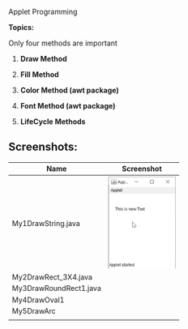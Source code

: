 Applet Programming

**Topics:**

Only four methods are important

1.  **Draw Method**

2.  **Fill Method**

3.  **Color Method (awt package)**

4.  **Font Method (awt package)**

5.  **LifeCycle Methods**

## Screenshots:

| **Name**               | **Screenshot**                                                           |
|------------------------|--------------------------------------------------------------------------|
| My1DrawString.java     | <img src="media\image1.jpeg" style="width:1.38611in;height:1.89861in" /> |
| My2DrawRect\_3X4.java  |                                                                          |
| My3DrawRoundRect1.java |                                                                          |
| My4DrawOval1           |                                                                          |
| My5DrawArc             |                                                                          |
|                        |                                                                          |
